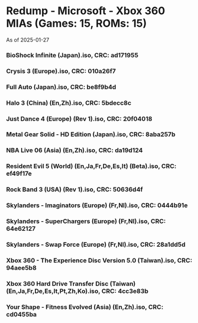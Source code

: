 # Redump - Microsoft - Xbox 360 MIAs (Games: 15, ROMs: 15)
As of 2025-01-27
### BioShock Infinite (Japan).iso, CRC: ad171955
### Crysis 3 (Europe).iso, CRC: 010a26f7
### Full Auto (Japan).iso, CRC: be8f9b4d
### Halo 3 (China) (En,Zh).iso, CRC: 5bdecc8c
### Just Dance 4 (Europe) (Rev 1).iso, CRC: 20f04018
### Metal Gear Solid - HD Edition (Japan).iso, CRC: 8aba257b
### NBA Live 06 (Asia) (En,Zh).iso, CRC: da19d124
### Resident Evil 5 (World) (En,Ja,Fr,De,Es,It) (Beta).iso, CRC: ef49f17e
### Rock Band 3 (USA) (Rev 1).iso, CRC: 50636d4f
### Skylanders - Imaginators (Europe) (Fr,Nl).iso, CRC: 0444b91e
### Skylanders - SuperChargers (Europe) (Fr,Nl).iso, CRC: 64e62127
### Skylanders - Swap Force (Europe) (Fr,Nl).iso, CRC: 28a1dd5d
### Xbox 360 - The Experience Disc Version 5.0 (Taiwan).iso, CRC: 94aee5b8
### Xbox 360 Hard Drive Transfer Disc (Taiwan) (En,Ja,Fr,De,Es,It,Pt,Zh,Ko).iso, CRC: 4cc3e83b
### Your Shape - Fitness Evolved (Asia) (En,Zh).iso, CRC: cd0455ba
